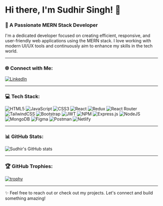 # Hi there, I'm Sudhir Singh! 👋

### 🚀 A Passionate MERN Stack Developer
I'm a dedicated developer focused on creating efficient, responsive, and user-friendly web applications using the MERN stack. I love working with modern UI/UX tools and continuously aim to enhance my skills in the tech world.

---

### 🌐 Connect with Me:
[![LinkedIn](https://img.shields.io/badge/LinkedIn-%230077B5.svg?&style=for-the-badge&logo=linkedin&logoColor=white)](www.linkedin.com/in/sudhir-singh-45685a241)

---

### 💻 Tech Stack:
![HTML5](https://img.shields.io/badge/HTML5-%23E34F26.svg?&style=for-the-badge&logo=html5&logoColor=white)
![JavaScript](https://img.shields.io/badge/JavaScript-%23323330.svg?&style=for-the-badge&logo=javascript&logoColor=%23F7DF1E)
![CSS3](https://img.shields.io/badge/CSS3-%231572B6.svg?&style=for-the-badge&logo=css3&logoColor=white)
![React](https://img.shields.io/badge/React-%2320232a.svg?&style=for-the-badge&logo=react&logoColor=%2361DAFB)
![Redux](https://img.shields.io/badge/Redux-%23593d88.svg?&style=for-the-badge&logo=redux&logoColor=white)
![React Router](https://img.shields.io/badge/React_Router-%23CA4245.svg?&style=for-the-badge&logo=react-router&logoColor=white)
![TailwindCSS](https://img.shields.io/badge/TailwindCSS-%2338B2AC.svg?&style=for-the-badge&logo=tailwind-css&logoColor=white)
![Bootstrap](https://img.shields.io/badge/Bootstrap-%23563D7C.svg?&style=for-the-badge&logo=bootstrap&logoColor=white)
![JWT](https://img.shields.io/badge/JWT-%23000000.svg?&style=for-the-badge&logo=JSON%20web%20tokens&logoColor=white)
![NPM](https://img.shields.io/badge/NPM-%23CB3837.svg?&style=for-the-badge&logo=npm&logoColor=white)
![Express.js](https://img.shields.io/badge/Express.js-%23404d59.svg?&style=for-the-badge)
![NodeJS](https://img.shields.io/badge/Node.js-%23339933.svg?&style=for-the-badge&logo=node.js&logoColor=white)
![MongoDB](https://img.shields.io/badge/MongoDB-%2347A248.svg?&style=for-the-badge&logo=mongodb&logoColor=white)
![Figma](https://img.shields.io/badge/Figma-%23F24E1E.svg?&style=for-the-badge&logo=figma&logoColor=white)
![Postman](https://img.shields.io/badge/Postman-%23FF6C37.svg?&style=for-the-badge&logo=postman&logoColor=white)
![Netlify](https://img.shields.io/badge/Netlify-%2300C7B7.svg?&style=for-the-badge&logo=netlify&logoColor=white)

---

### 📊 GitHub Stats:
![Sudhir's GitHub stats](https://github-readme-stats.vercel.app/api?username=THESudhir1&show_icons=true&theme=radical)

---

### 🏆 GitHub Trophies:
[![trophy](https://github-profile-trophy.vercel.app/?username=THESudhir1&theme=onedark)](https://github.com/ryo-ma/github-profile-trophy)

---

✨ Feel free to reach out or check out my projects. Let's connect and build something amazing!

